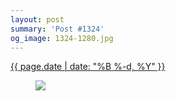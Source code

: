 ```yaml
---
layout: post
summary: 'Post #1324'
og_image: 1324-1280.jpg
---
```


<p>
 <time>
  <a href="/1324">
   {{ page.date | date: "%B %-d, %Y" }}
  </a>
 </time>
 <a href="/1324">
  <figure data-taken="3/21/2021">
   <img sizes="(min-width: 700px) 50vw, calc(100vw - 2rem)" src="{{ site.assets_url }}/1324-640.jpg" srcset="{{ site.assets_url }}/1324-320.jpg 320w, {{ site.assets_url }}/1324-640.jpg 640w, {{ site.assets_url }}/1324-960.jpg 960w, {{ site.assets_url }}/1324-1280.jpg 1280w"/>
  </figure>
 </a>
</p>
